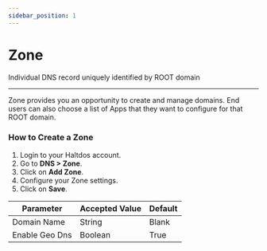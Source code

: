 ```yaml
---
sidebar_position: 1
---
```

# Zone

Individual DNS record uniquely identified by ROOT domain

---

Zone provides you an opportunity to create and manage domains. End users can also choose a list of Apps that they want to configure for that ROOT domain.

### How to Create a Zone

1. Login to your Haltdos account.
2. Go to **DNS > Zone**.
3. Click on **Add Zone**.
4. Configure your Zone settings.
5. Click on **Save**.

| Parameter      | Accepted Value | Default |
|----------------|----------------|---------|
| Domain Name    | String         | Blank   |
| Enable Geo Dns | Boolean        | True    |